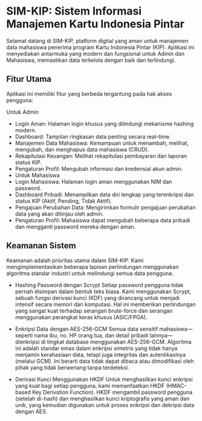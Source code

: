 # SIM-KIP: Sistem Informasi Manajemen Kartu Indonesia Pintar
Selamat datang di SIM-KIP, platform digital yang aman untuk manajemen data mahasiswa penerima program Kartu Indonesia Pintar (KIP). Aplikasi ini menyediakan antarmuka yang modern dan fungsional untuk Admin dan Mahasiswa, memastikan data terkelola dengan baik dan terlindungi.

## Fitur Utama
Aplikasi ini memiliki fitur yang berbeda tergantung pada hak akses pengguna:

Untuk Admin
- Login Aman: Halaman login khusus yang dilindungi mekanisme hashing modern.
- Dashboard: Tampilan ringkasan data penting secara real-time.
- Manajemen Data Mahasiswa: Kemampuan untuk menambah, melihat, mengubah, dan menghapus data mahasiswa (CRUD).
- Rekapitulasi Keuangan: Melihat rekapitulasi pembayaran dan laporan status KIP.
- Pengaturan Profil: Mengubah informasi dan kredensial akun admin.
- Untuk Mahasiswa
- Login Mahasiswa: Halaman login aman menggunakan NIM dan password.
- Dashboard Pribadi: Menampilkan data diri lengkap yang terenkripsi dan status KIP (Aktif, Pending, Tidak Aktif).
- Pengajuan Perubahan Data: Mengirimkan formulir pengajuan perubahan data yang akan ditinjau oleh admin.
- Pengaturan Profil: Mahasiswa dapat mengubah beberapa data pribadi dan mengganti password mereka dengan aman.

## Keamanan Sistem
Keamanan adalah prioritas utama dalam SIM-KIP. Kami mengimplementasikan beberapa lapisan perlindungan menggunakan algoritma standar industri untuk melindungi semua data pengguna.

- Hashing Password dengan Scrypt
Setiap password pengguna tidak pernah disimpan dalam bentuk teks biasa. Kami menggunakan Scrypt, sebuah fungsi derivasi kunci (KDF) yang dirancang untuk menjadi intensif secara memori dan komputasi. Hal ini memberikan perlindungan yang sangat kuat terhadap serangan brute-force dan serangan menggunakan perangkat keras khusus (ASIC/FPGA).

- Enkripsi Data dengan AES-256-GCM
Semua data sensitif mahasiswa—seperti nama ibu, no. HP orang tua, dan detail pribadi lainnya—dienkripsi di tingkat database menggunakan AES-256-GCM. Algoritma ini adalah standar emas dalam enkripsi simetris yang tidak hanya menjamin kerahasiaan data, tetapi juga integritas dan autentikasinya (melalui GCM). Ini berarti data tidak dapat dibaca atau dimodifikasi oleh pihak yang tidak berwenang tanpa terdeteksi.

- Derivasi Kunci Menggunakan HKDF
Untuk menghasilkan kunci enkripsi yang kuat bagi setiap pengguna, kami memanfaatkan HKDF (HMAC-based Key Derivation Function). HKDF mengambil password pengguna (setelah di-hash) dan menghasilkan kunci kriptografis yang aman dan unik, yang kemudian digunakan untuk proses enkripsi dan dekripsi data dengan AES.

